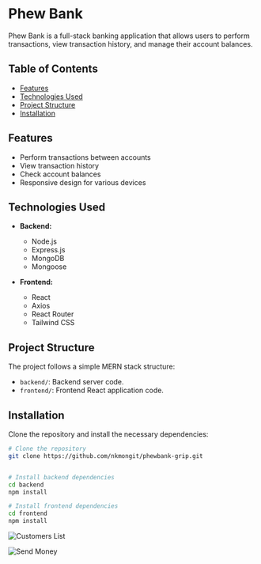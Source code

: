 # Phew Bank

Phew Bank is a full-stack banking application that allows users to perform transactions, view transaction history, and manage their account balances.

## Table of Contents

- [Features](#features)
- [Technologies Used](#technologies-used)
- [Project Structure](#project-structure)
- [Installation](#installation)

## Features

- Perform transactions between accounts
- View transaction history
- Check account balances
- Responsive design for various devices

## Technologies Used

- **Backend:**

  - Node.js
  - Express.js
  - MongoDB
  - Mongoose

- **Frontend:**
  - React
  - Axios
  - React Router
  - Tailwind CSS

## Project Structure

The project follows a simple MERN stack structure:

- `backend/`: Backend server code.
- `frontend/`: Frontend React application code.

## Installation

Clone the repository and install the necessary dependencies:

```bash
# Clone the repository
git clone https://github.com/nkmongit/phewbank-grip.git


# Install backend dependencies
cd backend
npm install

# Install frontend dependencies
cd frontend
npm install
```

![Customers List]('./images/phew-customerslist.png')

![Send Money]('./images/phew-sendmoney.png')
